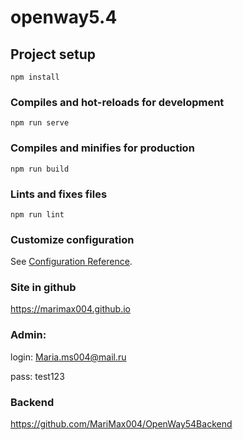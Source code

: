# openway5.4

## Project setup
```
npm install
```

### Compiles and hot-reloads for development
```
npm run serve
```

### Compiles and minifies for production
```
npm run build
```

### Lints and fixes files
```
npm run lint
```

### Customize configuration
See [Configuration Reference](https://cli.vuejs.org/config/).

### Site in github
https://marimax004.github.io

### Admin:
login: Maria.ms004@mail.ru

pass: test123

### Backend
https://github.com/MariMax004/OpenWay54Backend
